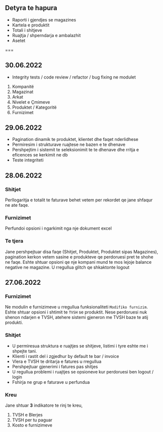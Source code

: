 ## Detyra te hapura 
 - Raporti i gjendjes se magazines
 - Kartela e produktit
 - Totali i shitjeve
 - Ruajtja / shperndarja e ambalazhit
 - Asetet

===
## **30.06.2022**
 - Integrity tests / code review / refactor / bug fixing ne modulet 
  1. Kompanitë
  2. Magazinat
  3. Arkat
  4. Nivelet e Çmimeve
  5. Produktet / Kategoritë
  6. Furnizimet

## **29.06.2022**
 - Pagination dinamik te produktet, klientet dhe faqet nderlidhese
 - Permiresim i strukturave ruajtese ne bazen e te dhenave
 - Pershpejtim i sistemit te seleksionimit te te dhenave dhe rritja e eficences se kerkimit ne db
 - Teste integriteti
## **28.06.2022**
### Shitjet
Perllogaritja e totalit te faturave behet vetem per rekordet qe jane shfaqur ne ate faqe.

### Furnizimet
Perfundoi opsioni i ngarkimit nga nje dokument excel

### Te tjera
Jane pershpejtuar disa faqe (Shitjet, Produktet, Produktet sipas Magazines), pagination kerkon vetem sasine e produkteve qe perdoruesi pret te shohe ne faqe.
Eshte shtuar opsioni qe nje kompani mund te mos lejoje balance negative ne magazine.
U rregullua glitch qe shkaktonte logout


## **27.06.2022**
### Furnizimet
Ne modulin e furnizimeve u rregullua funksionaliteti `Modifiko furnizim`.
Eshte shtuar opsioni i shtimit te `TVSH` se produktit.
Nese perdoruesi nuk shenon ndarjen e TVSH, atehere sistemi gjeneron me TVSH baze te atij produkti.

### Shitjet
- U permiresua struktura e ruajtjes se shitjeve, listimi i tyre eshte me i shpejte tani.
-  Klienti i rastit del i zgjedhur by default te bar / invoice
 - Vlera e TVSH te dritarja e fatures u rregullua
 - Pershpejtuar gjenerimi i fatures pas shitjes
 - U regullua problemi i ruajtjes se opsioneve kur perdoruesi ben logout / login
 - Fshirja ne grup e faturave u perfundua

### Kreu
Jane shtuar **3** indikatore te rinj te kreu, 

 1. TVSH e Blerjes
 2. TVSH per tu paguar
 3. Kosto e furnizimeve


